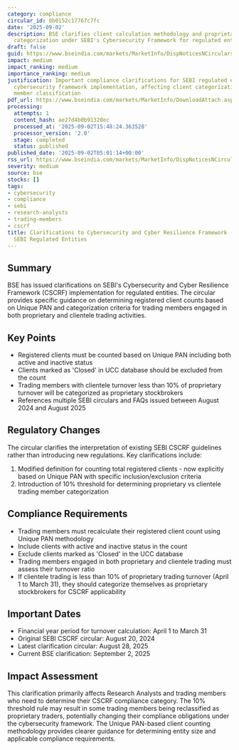 ```yaml
---
category: compliance
circular_id: 0b0152c17767c7fc
date: '2025-09-02'
description: BSE clarifies client calculation methodology and proprietary trading
  categorization under SEBI's Cybersecurity Framework for regulated entities.
draft: false
guid: https://www.bseindia.com/markets/MarketInfo/DispNoticesNCirculars.aspx?Noticeid={13FEF0AF-F601-46DC-88E4-286751E880C5}&noticeno=20250902-2&dt=09/02/2025&icount=2&totcount=57&flag=0
impact: medium
impact_ranking: medium
importance_ranking: medium
justification: Important compliance clarifications for SEBI regulated entities regarding
  cybersecurity framework implementation, affecting client categorization and trading
  member classification
pdf_url: https://www.bseindia.com/markets/MarketInfo/DownloadAttach.aspx?id=20250902-2&attachedId=
processing:
  attempts: 1
  content_hash: ae27d4b0b91320ec
  processed_at: '2025-09-02T15:48:24.363528'
  processor_version: '2.0'
  stage: completed
  status: published
published_date: '2025-09-02T05:01:14+00:00'
rss_url: https://www.bseindia.com/markets/MarketInfo/DispNoticesNCirculars.aspx?Noticeid={13FEF0AF-F601-46DC-88E4-286751E880C5}&noticeno=20250902-2&dt=09/02/2025&icount=2&totcount=57&flag=0
severity: medium
source: bse
stocks: []
tags:
- cybersecurity
- compliance
- sebi
- research-analysts
- trading-members
- cscrf
title: Clarifications to Cybersecurity and Cyber Resilience Framework (CSCRF) for
  SEBI Regulated Entities
---
```


## Summary

BSE has issued clarifications on SEBI's Cybersecurity and Cyber Resilience Framework (CSCRF) implementation for regulated entities. The circular provides specific guidance on determining registered client counts based on Unique PAN and categorization criteria for trading members engaged in both proprietary and clientele trading activities.

## Key Points

- Registered clients must be counted based on Unique PAN including both active and inactive status
- Clients marked as 'Closed' in UCC database should be excluded from the count
- Trading members with clientele turnover less than 10% of proprietary turnover will be categorized as proprietary stockbrokers
- References multiple SEBI circulars and FAQs issued between August 2024 and August 2025

## Regulatory Changes

The circular clarifies the interpretation of existing SEBI CSCRF guidelines rather than introducing new regulations. Key clarifications include:

1. Modified definition for counting total registered clients - now explicitly based on Unique PAN with specific inclusion/exclusion criteria
2. Introduction of 10% threshold for determining proprietary vs clientele trading member categorization

## Compliance Requirements

- Trading members must recalculate their registered client count using Unique PAN methodology
- Include clients with active and inactive status in the count
- Exclude clients marked as 'Closed' in the UCC database
- Trading members engaged in both proprietary and clientele trading must assess their turnover ratio
- If clientele trading is less than 10% of proprietary trading turnover (April 1 to March 31), they should categorize themselves as proprietary stockbrokers for CSCRF applicability

## Important Dates

- Financial year period for turnover calculation: April 1 to March 31
- Original SEBI CSCRF circular: August 20, 2024
- Latest clarification circular: August 28, 2025
- Current BSE clarification: September 2, 2025

## Impact Assessment

This clarification primarily affects Research Analysts and trading members who need to determine their CSCRF compliance category. The 10% threshold rule may result in some trading members being reclassified as proprietary traders, potentially changing their compliance obligations under the cybersecurity framework. The Unique PAN-based client counting methodology provides clearer guidance for determining entity size and applicable compliance requirements.